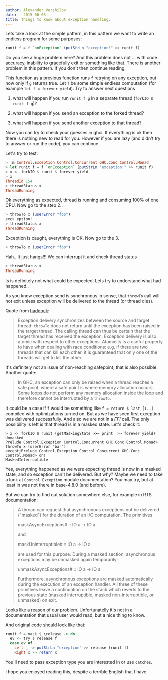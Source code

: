 ```yaml
---
author: Alexander Vershilov
date:   2015-06-03
title: Things to know about exception handling.
---
```


Lets take a look at the simple pattern, in this pattern we want to write
an endless program for some purposes:

```haskell
runit f = f `onException` (putStrLn "exception!" >> runit f)
```

Do you see a huge problem here? And this problem does not ... with code
accuracy, inability to gracefully exit or something like that. There is another
problem in this pattern. If you don't then continue reading.

This function as a previous function runs `f` retrying on any exception,
but now only if `g` returns true. Let `f` be some simple endless
computation (for example `let f = forever yield`). Try to answer next questions

  1. what will happen if you run `runit f g` in a separate thread
     (`forkIO $ runit f g`)?

  2. what will happen if you send an exception to the forked thread?

  3. what will happen if you send another exception to that thread?

Now you can try to check your guesses in ghci. If everything is ok
then there is nothing new to read for you. However if you are lazy
(and didn't try to answer or run the code), you can continue.


Let's try to test:

```haskell
> :m Control.Exception Control.Concurrent GHC.Conc Control.Monad
> let runit f = f `onException` (putStrLn "exception!" >> runit f)
> x <- forkIO $ runit $ forever yield
> x
ThreadId 154
> threadStatus x
ThreadRunning
```

Ok everything as expected, thread is running and consuming 100% of one CPU.
Now go to the step 2.:

```haskell
> throwTo x (userError "foo")
exc> eption!
> threadStatus x
ThreadRunning
```

Exception is caught, everything is OK. Now go to the 3.

```haskell
> throwTo x (userError "foo")
```

Hah.. It just hangs!!! We can interrupt it and check thread status

```haskell
> threadStatus x
ThreadRunning
```

Is is definitely not what could be expected. Lets try to understand what
had happened..

As you know exception send is synchronous in sense, that `throwTo` call
will not exit unless exception will be delivered to the thread (or thread dies).

Quote from [haddock](https://hackage.haskell.org/package/base-4.7.0.2/docs/Control-Concurrent.html):

> Exception delivery synchronizes between the source and target thread: `throwTo` does not return until the exception has been raised in the target thread. The calling thread can thus be certain that the target thread has received the exception. Exception delivery is also atomic with respect to other exceptions. Atomicity is a useful property to have when dealing with race conditions: e.g. if there are two threads that can kill each other, it is guaranteed that only one of the threads will get to
kill the other.

It's definitely not an issue of non-reaching safepoint, that is also possible. Another quote:

> In GHC, an exception can only be raised when a thread reaches a safe point, where a safe point is where memory allocation occurs. Some loops do not perform any memory allocation inside the loop and therefore cannot be interrupted by a `throwTo`.

It could be a case if `f` would be something like `f = return $ last [1..]` compiled with optimizations
turned on. But as we have seen first exception was delivered successfully.
And also we are not in a *FFI* call. The only possibility is left is that thread is in a masked state.
Let's check it:

```
> x <- forkIO $ runit (getMaskingState >>= print  >> forever yield)
Unmasked
Prelude Control.Exception Control.Concurrent GHC.Conc Control.Monad> throwTo x (userError "bar")
exceptiPrelude Control.Exception Control.Concurrent GHC.Conc Control.Monad> on!
MaskedInterruptible
```
Yes, everything happened as we were expecting thread is now in a masked state,
and so exception can't be delivered. But why? Maybe we need to take a look at
`Control.Exception` module documentation? You may try, but at least in was not there
in base-4.8.0 (and before).

But we can try to find out solution somewhere else, for example in RTS documentation:

> A thread can request that asynchronous exceptions not be delivered
> ("masked") for the duration of an I/O computation. The primitives
>
> maskAsyncExceptions# :: IO a -> IO a
>
> and
>
> maskUninterruptible# :: IO a -> IO a
>
> are used for this purpose. During a masked section, asynchronous
> exceptions may be unmasked again temporarily:
> 
> unmaskAsyncExceptions# :: IO a -> IO a
> 
> Furthermore, asynchronous exceptions are masked automatically during
> the execution of an exception handler. All three of these primitives
> leave a continuation on the stack which reverts to the previous
> state (masked interruptible, masked non-interruptible, or unmasked)
> on exit.

Looks like a reason of our problem. Unfortunatelly it's not in a documentation
that usual user would read, but a nice thing to know.

And original code should look like that:

```haskell
runit f = mask $ \release -> do
  ev <- try $ release f
  case ev of
    Left _ -> putStrLn "exception" >> release (runit f)
    Right x -> return x
```

You'll need to pass exception type you are interested in or use `catches`.

I hope you enjoyed reading this, despite a terrible English that I have.

